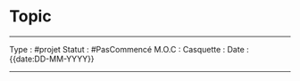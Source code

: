 # Topic
----
Type : #projet 
Statut : #PasCommencé
M.O.C : 
Casquette : 
Date : {{date:DD-MM-YYYY}}
------ -

